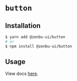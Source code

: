 # `button`

## Installation

```sh
$ yarn add @zenbu-ui/button
# or
$ npm install @zenbu-ui/button
```

## Usage

View docs [here](https://zenbu-ui.com/docs/components/button).
